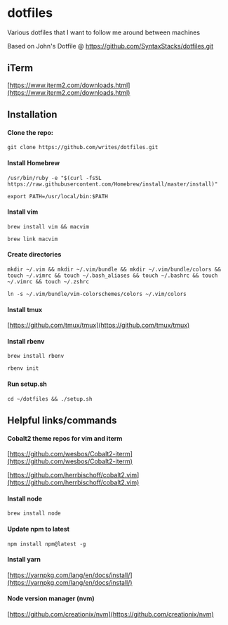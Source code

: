 dotfiles
========

Various dotfiles that I want to follow me around between machines

Based on John's Dotfile @ https://github.com/SyntaxStacks/dotfiles.git

## iTerm
[https://www.iterm2.com/downloads.html](https://www.iterm2.com/downloads.html)

## Installation

#### Clone the repo:
```
git clone https://github.com/writes/dotfiles.git
```

#### Install Homebrew
```
/usr/bin/ruby -e "$(curl -fsSL https://raw.githubusercontent.com/Homebrew/install/master/install)"
```

```
export PATH=/usr/local/bin:$PATH
```

#### Install vim
```
brew install vim && macvim
```

```
brew link macvim
```

#### Create directories
```
mkdir ~/.vim && mkdir ~/.vim/bundle && mkdir ~/.vim/bundle/colors && touch ~/.vimrc && touch ~/.bash_aliases && touch ~/.bashrc && touch ~/.vimrc && touch ~/.zshrc
```

```
ln -s ~/.vim/bundle/vim-colorschemes/colors ~/.vim/colors
```

#### Install tmux

[https://github.com/tmux/tmux](https://github.com/tmux/tmux)

#### Install rbenv
```
brew install rbenv
```

```
rbenv init
```

#### Run setup.sh
```
cd ~/dotfiles && ./setup.sh
```

## Helpful links/commands

#### Cobalt2 theme repos for vim and iterm
[https://github.com/wesbos/Cobalt2-iterm](https://github.com/wesbos/Cobalt2-iterm)

[https://github.com/herrbischoff/cobalt2.vim](https://github.com/herrbischoff/cobalt2.vim)


#### Install node
```
brew install node
```

#### Update npm to latest
```
npm install npm@latest -g
```

#### Install yarn
[https://yarnpkg.com/lang/en/docs/install/](https://yarnpkg.com/lang/en/docs/install/)

#### Node version manager (nvm)
[https://github.com/creationix/nvm](https://github.com/creationix/nvm)
